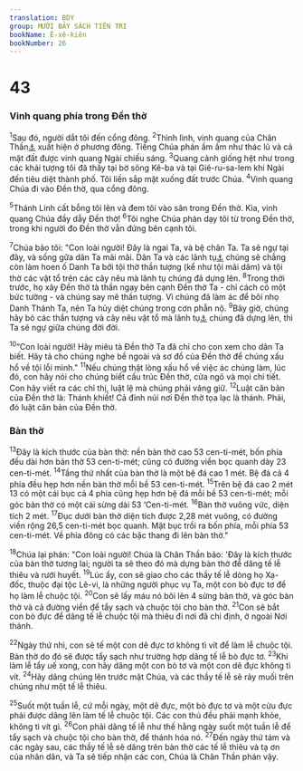 ```yaml
---
translation: BDY
group: MƯỜI BẢY SÁCH TIÊN TRI
bookName: Ê-xê-kiên 
bookNumber: 26
---
```


<div class="title"><h1>43</h1><h3>Vinh quang phía trong Đền thờ</h3></div>
<p><sup>1</sup>Sau đó, người dắt tôi đến cổng đông. <sup>2</sup>Thình lình, vinh quang của Chân Thần<a href="#" data-toggle="tooltip" data-placement="bottom" title="Nt Thượng Đế của Y-sơ-ra-ên">⚓</a> xuất hiện ở phương đông. Tiếng Chúa phán ầm ầm như thác lũ và cả mặt đất được vinh quang Ngài chiếu sáng. <sup>3</sup>Quang cảnh giống hệt như trong các khải tượng tôi đã thấy tại bờ sông Kê-ba và tại Giê-ru-sa-lem khi Ngài đến tiêu diệt thành phố. Tôi liền sắp mặt xuống đất trước Chúa. <sup>4</sup>Vinh quang Chúa đi vào Đền thờ, qua cổng đông.</p><p><sup>5</sup>Thánh Linh cất bỗng tôi lên và đem tôi vào sân trong Đền thờ. Kìa, vinh quang Chúa đầy dẫy Đền thờ! <sup>6</sup>Tôi nghe Chúa phán dạy tôi từ trong Đền thờ, trong khi người đo Đền thờ vẫn đứng bên cạnh tôi.</p><p><sup>7</sup>Chúa bảo tôi: &#34;Con loài người! Đây là ngai Ta, và bệ chân Ta. Ta sẽ ngự tại đây, và sống gữa dân Ta mãi mãi. Dân Ta và các lãnh tụ<a href="#" data-toggle="tooltip" data-placement="bottom" title="Nt vua">⚓</a> chúng sẽ chẳng còn làm hoen ố Danh Ta bởi tội thờ thần tượng (kể như tội mãi dâm) và tội thờ các vật tổ trên các cây nêu mà lãnh tụ chúng đã dựng lên. <sup>8</sup>Trong thời trước, họ xây Đền thờ tà thần ngay bên cạnh Đền thờ Ta - chỉ cách có một bức tường - và chúng say mê thần tượng. Vì chúng đã làm ác để bôi nhọ Danh Thánh Ta, nên Ta hủy diệt chúng trong cơn phẫn nộ. <sup>9</sup>Bây giờ, chúng hãy bỏ các thần tượng và cây nêu vật tổ mà lãnh tụ<a href="#" data-toggle="tooltip" data-placement="bottom" title="Nt vua">⚓</a> chúng đã dựng lên, thì Ta sẽ ngự giữa chúng đời đời.</p><p><sup>10</sup>“Con loài người! Hãy miêu tả Đền thờ Ta đã chỉ cho con xem cho dân Ta biết. Hãy tả cho chúng nghe bề ngoài và sơ đồ của Đền thờ để chúng xấu hổ về tội lỗi mình.&#34; <sup>11</sup>Nếu chúng thật lòng xấu hổ về việc ác chúng làm, lúc đó, con hãy nói cho chúng biết cấu trúc Đền thờ, cửa ngõ và mọi chi tiết. Con hãy viết ra các chỉ thị, luật lệ mà chúng phải vâng giữ. <sup>12</sup>Luật căn bản của Đền thờ là: Thánh khiết! Cả đỉnh núi nơi Đền thờ tọa lạc là thánh. Phải, đó luật căn bản của Đền thờ.</p><div class="title"><h3>Bàn thờ</h3></div>
<p><sup>13</sup>Đây là kích thước của bàn thờ: nền bàn thờ cao 53 cen-ti-mét, bốn phía đều dài hơn bàn thờ 53 cen-ti-mét; cũng có đường viền bọc quanh dày 23 cen-ti-mét. <sup>14</sup>Tầng thứ nhất của bàn thờ là một bệ đá cao 1 mét. Bệ đá cả 4 phía đều hẹp hơn nền bàn thờ mỗi bề 53 cen-ti-mét. <sup>15</sup>Trên bệ đá cao 2 mét 13 có một cái bục cả 4 phía cũng hẹp hơn bệ đá  mỗi bề 53 cen-ti-mét; mỗi góc bàn thờ có một cái sừng dài 53 ‘Cen-ti-mét. <sup>16</sup>Bàn thờ vuông vức, diện tích 2 mét. <sup>17</sup>Đục dưới bàn thờ diện tích được 2,28 mét vuông, có đường viền rộng 26,5 cen-ti-mét bọc quanh. Mặt bục trồi ra bốn phía, mỗi phía 53 cen-ti-mét. Về phía đông có các bậc thang đi lên bàn thờ.&#34;</p><p><sup>18</sup>Chúa lại phán: &#34;Con loài người! Chúa là Chân Thần bảo: &#39;Đây là kích thước của bàn thờ tương lai; người ta sẽ theo đó mà dựng bàn thờ để dâng tế lễ thiêu và rưới huyết. <sup>19</sup>Lúc ấy, con sẽ giao cho các thầy tế lễ dòng họ Xạ-đốc, thuộc đại tộc Lê-vi, là những người phục vụ Ta, một con bò đực tơ để họ làm lễ chuộc tội. <sup>20</sup>Con sẽ lấy máu nó bôi lên 4 sừng bàn thờ, và góc bàn thờ và cả đường viền để tẩy sạch và chuộc tội cho bàn thờ. <sup>21</sup>Con sẽ bắt con bò đực để dâng tế lễ chuộc tội mà thiêu đi nơi đã chỉ định, ở ngoài Nơi thánh.</p><p><sup>22</sup>Ngày thứ nhì, con sẽ tế một con dê đực tơ không tì vít để làm lễ chuộc tội. Bàn thờ do đó sẽ được tẩy sạch như trường hợp dâng tế lễ bò đực tơ. <sup>23</sup>Khi làm lễ tẩy uế xong, con hãy dâng một con bò tơ và một con dê đực không tì vít. <sup>24</sup>Hãy dâng chúng lên trước mặt Chúa, và các thầy tế lễ sẽ rảy muối trên chúng như một tế lễ thiêu.</p><p><sup>25</sup>Suốt một tuần lễ, cứ mỗi ngày, một dê đực, một bò đực tơ và một cừu đực phải được dâng lên làm tế lễ chuộc tội. Các con thú đều phải mạnh khỏe, không tì vít gì. <sup>26</sup>Con phải dâng tế lễ như thế hằng ngày suốt một tuần lễ để tẩy sạch và chuộc tội cho bàn thờ, để thánh hóa nó. <sup>27</sup>Đến ngày thứ tám và các ngày sau, các thầy tế lễ sẽ dâng trên bàn thờ các tế lễ thiêu và tạ ơn của nhân dân, và Ta sẽ tiếp nhận các con, Chúa là Chân Thần phán vậy.</p>
